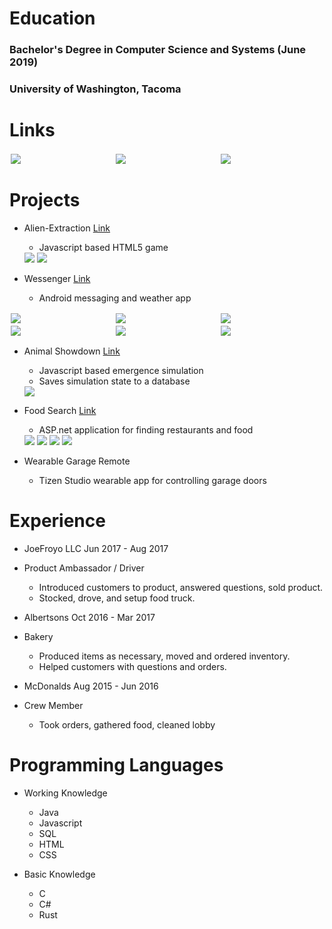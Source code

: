 # Education
### Bachelor's Degree in Computer Science and Systems (June 2019)
### University of Washington, Tacoma

# Links

<div class="row">
  <div class="column">
     <a href="/ethanwc_resume.pdf" download>
         <img src="/img/logo_resume.png">
     </a>
  </div>
  <div class="column">
      <a href="https://github.com/ethanwc">
          <img src="/img/logo_github.png">
      </a>
  </div>
    <div class="column">
      <a href="https://www.linkedin.com/in/ethanwch">
          <img src="/img/logo_linkedin.png">
      </a>
  </div>
</div>
  
# Projects

* Alien-Extraction [Link](http://ethanwc.net/Alien-Extraction)
  * Javascript based HTML5 game
  <img src="/img/motherload1.png">
  <img src="/img/motherload2.png">

* Wessenger [Link](http://github.com/ethanwc/Wessenger)
  * Android messaging and weather app
    
<div class="row">
  <div class="column">
    <img src="/img/app1.jpg">
  </div>
  <div class="column">
    <img src="/img/app2.jpg">
  </div>
   <div class="column">
    <img src="/img/app3.jpg">
  </div>
</div>
<div class="row">
  <div class="column">
    <img src="/img/app4.jpg">
  </div>
  <div class="column">
    <img src="/img/app5.jpg">
  </div>
   <div class="column">
    <img src="/img/app6.jpg">
  </div>
</div>

* Animal Showdown [Link](http://ethanwc.net/Animal-Showdown)
  * Javascript based emergence simulation
  * Saves simulation state to a database
  <img src="/img/animalshowdown.png">

* Food Search [Link](http://github.com/ethanwc/FoodSearch)
  * ASP.net application for finding restaurants and food
  <img src="/img/foodsearch1.png">
  <img src="/img/foodsearch2.png">
  <img src="/img/foodsearch3.png">
  <img src="/img/foodsearch4.png">

* Wearable Garage Remote
  * Tizen Studio wearable app for controlling garage doors
  
# Experience
* JoeFroyo LLC Jun 2017 - Aug 2017
* Product Ambassador / Driver
  * Introduced customers to product, answered questions, sold product.
  * Stocked, drove, and setup food truck.

* Albertsons Oct 2016 - Mar 2017
* Bakery
  * Produced items as necessary, moved and ordered inventory.
  * Helped customers with questions and orders.
  
* McDonalds Aug 2015 - Jun 2016
* Crew Member
  * Took orders, gathered food, cleaned lobby

# Programming Languages

* Working Knowledge
  * Java
  * Javascript
  * SQL
  * HTML
  * CSS
  
* Basic Knowledge
  * C
  * C#
  * Rust
  
<style>
.row {
  display: flex;
}

.column {
  flex: 50%;
  padding: 2px;
}
</style>
